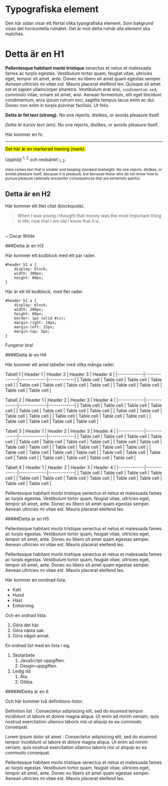Typografiska element
====================

Den här sidan visar ett flertal olika typografiska element. Som bakgrund visas det horisontella rutnätet. Det är mot detta rutnät alla element ska matchas.

Detta är en H1
==================

**Pellentesque habitant morbi tristique** senectus et netus et malesuada fames ac turpis egestas. Vestibulum tortor quam, feugiat vitae, ultricies eget, tempor sit amet, ante. Donec eu libero sit amet quam egestas semper. *Aenean ultricies mi vitae est.* Mauris placerat eleifend leo. Quisque sit amet est et sapien ullamcorper pharetra. Vestibulum erat wisi, `condimentum sed`, commodo vitae, ornare sit amet, wisi. Aenean fermentum, elit eget tincidunt condimentum, eros ipsum rutrum orci, sagittis tempus lacus enim ac dui. Donec non enim in turpis pulvinar facilisis. Ut felis.

**Detta är fet text (strong).** No one rejects, dislikes, or avoids pleasure itself.

*Detta är kursiv text (em).* No one rejects, dislikes, or avoids pleasure itself.

Här kommer en hr.

***

<mark>Det här är en markerad mening (mark).

Upphöjt <sup>1, 2</sup> och nedsänkt <sub>1, 2</sub>.

<small>Here comes text that is smaller and keeping standard lineheight. No one rejects, dislikes, or avoids pleasure itself, because it is pleasure, but because those who do not know how to pursue pleasure rationally encounter consequences that are extremely painful.</small>

Detta är en H2
-------------------

Här kommer ett litet citat (blockquote).

>When I was young I thought that money was the most important thing in life; now that I am old I know that it is.
<br>
~ Oscar Wilde

###Detta är en H3

Här kommer ett kodblock med ett par rader.

    #header h1 a {
        display: block;
        width: 300px;
        height: 80px;
    }

Här är ett till kodblock, med fler rader.

```
#header h1 a {
    display: block;
    width: 300px;
    height: 80px;
    border: 1px solid #ccc;
    margin-right: 10px;
    margin-left: 15px;
    margin-top: 5px;
}
```

Fungerar bra!

####Detta är en H4

Här kommer ett antal tabeller med olika många rader.

Tabell 1
| Header 1    |  Header 2    |  Header 3    |  Header 4   |
|-------------|--------------|--------------|-------------|
| Table cell  |  Table cell  |  Table cell  |  Table cell |
| Table cell  |  Table cell  |  Table cell  |  Table cell |
| Table cell  |  Table cell  |  Table cell  |  Table cell |

Tabell 2
| Header 1    |  Header 2    |  Header 3    |  Header 4   |
|-------------|--------------|--------------|-------------|
| Table cell  |  Table cell  |  Table cell  |  Table cell |
| Table cell  |  Table cell  |  Table cell  |  Table cell |
| Table cell  |  Table cell  |  Table cell  |  Table cell |
| Table cell  |  Table cell  |  Table cell  |  Table cell |
| Table cell  |  Table cell  |  Table cell  |  Table cell |

Tabell 3
| Header 1    |  Header 2    |  Header 3    |  Header 4   |
|-------------|--------------|--------------|-------------|
| Table cell  |  Table cell  |  Table cell  |  Table cell |
| Table cell  |  Table cell  |  Table cell  |  Table cell |
| Table cell  |  Table cell  |  Table cell  |  Table cell |
| Table cell  |  Table cell  |  Table cell  |  Table cell |
| Table cell  |  Table cell  |  Table cell  |  Table cell |
| Table cell  |  Table cell  |  Table cell  |  Table cell |
| Table cell  |  Table cell  |  Table cell  |  Table cell |

Tabell 4
| Header 1    |  Header 2    |  Header 3    |  Header 4   |
|-------------|--------------|--------------|-------------|
| Table cell  |  Table cell  |  Table cell  |  Table cell |
| Table cell  |  Table cell  |  Table cell  |  Table cell |
| Table cell  |  Table cell  |  Table cell  |  Table cell |

Pellentesque habitant morbi tristique senectus et netus et malesuada fames ac turpis egestas. Vestibulum tortor quam, feugiat vitae, ultricies eget, tempor sit amet, ante. Donec eu libero sit amet quam egestas semper. Aenean ultricies mi vitae est. Mauris placerat eleifend leo.

#####Detta är en H5

Pellentesque habitant morbi tristique senectus et netus et malesuada fames ac turpis egestas. Vestibulum tortor quam, feugiat vitae, ultricies eget, tempor sit amet, ante. Donec eu libero sit amet quam egestas semper. Aenean ultricies mi vitae est. Mauris placerat eleifend leo.

Pellentesque habitant morbi tristique senectus et netus et malesuada fames ac turpis egestas. Vestibulum tortor quam, feugiat vitae, ultricies eget, tempor sit amet, ante. Donec eu libero sit amet quam egestas semper. Aenean ultricies mi vitae est. Mauris placerat eleifend leo.

Här kommer en oordnad lista.

* Katt
* Hund
* Häst
* Enhörning

Och en ordnad lista.

1. Göra det här.
2. Göra nästa sak.
3. Göra något annat.

En ordnad list med en lista i sig.

1. Skolarbete
    1. JavaScript-uppgiften.
    2. Desgin-uppgiften.
2. Ledig tid
    1. Äta.
    2. Gibba.

######Detta är en 6

Och här kommer två definitions-listor.

Definition list
: Consectetur adipisicing elit, sed do eiusmod tempor incididunt ut labore et dolore magna aliqua. Ut enim ad minim veniam, quis nostrud exercitation ullamco laboris nisi ut aliquip ex ea commodo consequat.

Lorem ipsum dolor sit amet
: Consectetur adipisicing elit, sed do eiusmod tempor incididunt ut labore et dolore magna aliqua. Ut enim ad minim veniam, quis nostrud exercitation ullamco laboris nisi ut aliquip ex ea commodo consequat.

Pellentesque habitant morbi tristique senectus et netus et malesuada fames ac turpis egestas. Vestibulum tortor quam, feugiat vitae, ultricies eget, tempor sit amet, ante. Donec eu libero sit amet quam egestas semper. Aenean ultricies mi vitae est. Mauris placerat eleifend leo.
